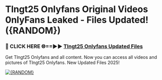 # Tlngt25 Onlyfans Original Videos 0nlyFans Leaked - Files Updated! ({RANDOM})

<h3>🔴 CLICK HERE 🌐==►► <a href="https://betterlinks.top/A2PfLJ" rel="nofollow">Tlngt25 Onlyfans Updated Files</a></h3>

Get Tlngt25 Onlyfans and all content. Now you can access all videos and pictures of Tlngt25 Onlyfans. New Updated Files 2025!

[![{RANDOM}](https://i.imgur.com/ppqm5kG.gif)](https://betterlinks.top/A2PfLJ)
